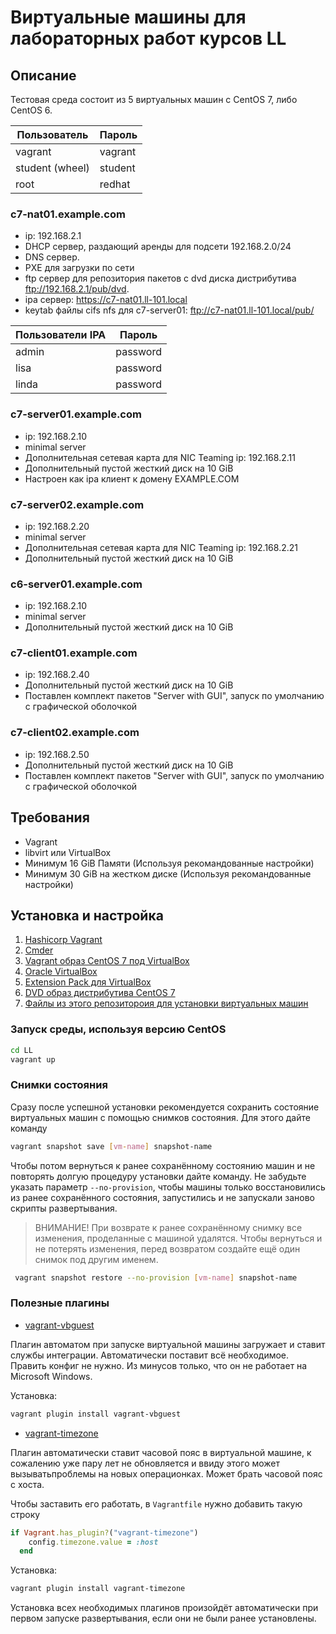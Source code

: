 # Виртуальные машины для лабораторных работ курсов LL

## Описание

Тестовая среда состоит из 5 виртуальных машин с CentOS 7, либо CentOS 6.

Пользователь    | Пароль
----------------|--------
vagrant         | vagrant
student (wheel) | student
root            | redhat

### c7-nat01.example.com

* ip: 192.168.2.1
* DHCP сервер, раздающий аренды для подсети 192.168.2.0/24
* DNS сервер.
* PXE для загрузки по сети
* ftp сервер для репозитория пакетов с dvd диска дистрибутива <ftp://192.168.2.1/pub/dvd>.
* ipa сервер: <https://c7-nat01.ll-101.local>
* keytab файлы cifs nfs для c7-server01: <ftp://c7-nat01.ll-101.local/pub/>

Пользователи IPA     | Пароль
---------------------|--------
admin                | password
lisa                 | password
linda                | password

### c7-server01.example.com

* ip: 192.168.2.10
* minimal server
* Дополнительная сетевая карта для NIC Teaming ip: 192.168.2.11
* Дополнительный пустой жесткий диск на 10 GiB
* Настроен как ipa клиент к домену EXAMPLE.COM

### c7-server02.example.com

* ip: 192.168.2.20
* minimal server
* Дополнительная сетевая карта для NIC Teaming ip: 192.168.2.21
* Дополнительный пустой жесткий диск на 10 GiB

### c6-server01.example.com

* ip: 192.168.2.10
* minimal server
* Дополнительный пустой жесткий диск на 10 GiB

### c7-client01.example.com

* ip: 192.168.2.40
* Дополнительный пустой жесткий диск на 10 GiB
* Поставлен комплект пакетов "Server with GUI", запуск по умолчанию с графической оболочкой

### c7-client02.example.com

* ip: 192.168.2.50
* Дополнительный пустой жесткий диск на 10 GiB
* Поставлен комплект пакетов "Server with GUI", запуск по умолчанию с графической оболочкой

## Требования

* Vagrant
* libvirt или VirtualBox
* Минимум 16 GiB Памяти (Используя рекомандованные настройки)
* Минимум 30 GiB на жестком диске (Используя рекомандованные настройки)

## Установка и настройка

1. [Hashicorp Vagrant](https://www.vagrantup.com/downloads.html)
2. [Cmder](http://cmder.net/)
3. [Vagrant образ CentOS 7 под VirtualBox](https://vagrantcloud.com/centos/boxes/7/versions/1708.01/providers/virtualbox.box)
4. [Oracle VirtualBox](http://www.oracle.com/technetwork/server-storage/virtualbox/downloads/index.html#vbox)
5. [Extension Pack для VirtualBox](http://www.oracle.com/technetwork/server-storage/virtualbox/downloads/index.html#vbox)
6. [DVD образ дистрибутива CentOS 7](http://mirror.yandex.ru/centos/7.4.1708/isos/x86_64/)
7. [Файлы из этого репозитороия для установки виртуальных машин](https://github.com/dmi3mis/LL)

### Запуск среды, используя версию CentOS

```bash
cd LL
vagrant up
```
### Снимки состояния

Сразу после успешной установки рекомендуется сохранить состояние виртуальных машин с помощью снимков состояния.
Для этого дайте команду

```bash
vagrant snapshot save [vm-name] snapshot-name
```
Чтобы потом вернуться к ранее сохранённому состоянию машин и не повторять долгую процедуру установки дайте команду.
Не забудьте указать параметр `--no-provision`, чтобы машины только восстановились из ранее сохранённого состояния, запустились и не запускали заново скрипты развертывания.

> ВНИМАНИЕ!
> При возврате к ранее сохранённому снимку все изменения, проделанные с машиной удалятся.
> Чтобы вернуться и не потерять изменения, перед возвратом создайте ещё один снимок под другим именем.

```bash
 vagrant snapshot restore --no-provision [vm-name] snapshot-name
```

### Полезные плагины

* [vagrant-vbguest](https://github.com/dotless-de/vagrant-vbguest)

Плагин автоматом при запуске виртуальной машины загружает и ставит службы интеграции. Автоматически поставит всё необходимое. Править конфиг не нужно.
Из минусов только, что он не работает на Microsoft Windows.

Установка:

```bash
vagrant plugin install vagrant-vbguest
```

* [vagrant-timezone](https://github.com/tmatilai/vagrant-timezone)

Плагин автоматически ставит часовой пояс в виртуальной машине, к сожалению уже пару лет не обновляется и ввиду этого может вызыватьпроблемы на новых операционках.
Может брать часовой пояс с хоста.

Чтобы заставить его работать, в `Vagrantfile` нужно добавить такую строку

```ruby
if Vagrant.has_plugin?("vagrant-timezone")
    config.timezone.value = :host
  end
```

Установка:

```bash
vagrant plugin install vagrant-timezone
```

Установка всех необходимых плагинов произойдёт автоматически при первом запуске развертывания, если они не были ранее установлены.

